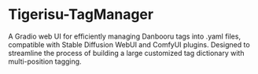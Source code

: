 # Tigerisu-TagManager
 A Gradio web UI for efficiently managing Danbooru tags into .yaml files, compatible with Stable Diffusion WebUI and ComfyUI plugins. Designed to streamline the process of building a large customized tag dictionary with multi-position tagging.
